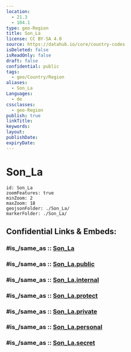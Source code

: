 ```yaml
---
location:
  - 21.3
  - 104.1
type: geo-Region
title: Son_La
license: CC BY-SA 4.0
source: https://datahub.io/core/country-codes
isDeleted: false
isReadOnly: false
draft: false
confidential: public
tags:
  - geo/Country/Region
aliases:
  - Son_La
Languages:
  - de
cssclasses:
  - geo-Region
publish: true
linkTitle:
keywords:
layout:
publishDate:
expiryDate:
---
```


# Son_La

```leaflet
id: Son_La
zoomFeatures: true 
minZoom: 2 
maxZoom: 18
geojsonFolder: ./Son_La/
markerFolder: ./Son_La/
```


## Confidential Links & Embeds: 

### #is_/same_as :: [Son_La](/_Standards/Earth/Continent/Asia/Asia~South~East/Vietnam/Provinces~Vietnam/Son_La.md) 

### #is_/same_as :: [Son_La.public](/_public/Earth/Continent/Asia/Asia~South~East/Vietnam/Provinces~Vietnam/Son_La.public.md) 

### #is_/same_as :: [Son_La.internal](/_internal/Earth/Continent/Asia/Asia~South~East/Vietnam/Provinces~Vietnam/Son_La.internal.md) 

### #is_/same_as :: [Son_La.protect](/_protect/Earth/Continent/Asia/Asia~South~East/Vietnam/Provinces~Vietnam/Son_La.protect.md) 

### #is_/same_as :: [Son_La.private](/_private/Earth/Continent/Asia/Asia~South~East/Vietnam/Provinces~Vietnam/Son_La.private.md) 

### #is_/same_as :: [Son_La.personal](/_personal/Earth/Continent/Asia/Asia~South~East/Vietnam/Provinces~Vietnam/Son_La.personal.md) 

### #is_/same_as :: [Son_La.secret](/_secret/Earth/Continent/Asia/Asia~South~East/Vietnam/Provinces~Vietnam/Son_La.secret.md)

